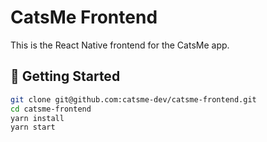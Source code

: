 # CatsMe Frontend

This is the React Native frontend for the CatsMe app.

## 🧪 Getting Started

```bash
git clone git@github.com:catsme-dev/catsme-frontend.git
cd catsme-frontend
yarn install
yarn start
